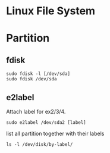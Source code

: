 # Linux File System

# Partition

## fdisk

```
sudo fdisk -l [/dev/sda]
sudo fdisk /dev/sda
```

## e2label
Attach label for ex2/3/4.

```
sudo e2label /dev/sda2 [label]
```

list all partition together with their labels

```
ls -l /dev/disk/by-label/
```

